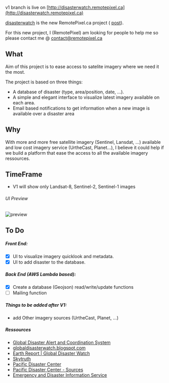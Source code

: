 
v1 branch is live on [http://disasterwatch.remotepixel.ca](http://disasterwatch.remotepixel.ca)

[disasterwatch](http://disasterwatch.remotepixel.ca) is the new RemotePixel.ca project ( [post](http://remotepixel.ca/blog/disasterwatch-20151231.html)).

For this new project, I (RemotePixel) am looking for people to help me so please
contact me @ contact@remotepixel.ca


What
-------

Aim of this project is to ease access to satelite imagery where we need it the most.

The project is based on three things:
* A database of disaster (type, area/position, date, ...).
* A simple and elegant interface to visualize latest imagery available on each area.
* Email based notifications to get information when a new image is available over a disaster area

Why
-------

With more and more free satellite imagery (Sentinel, Lansdat, ...) available
and low cost imagery service (UrtheCast, Planet...), I believe it could
help if we build a platform that ease the access to all the available
imagery ressources.

TimeFrame
-------

- V1 will show only Landsat-8, Sentinel-2, Sentinel-1 images

###### UI Preview
![preview](https://cloud.githubusercontent.com/assets/10407788/18424407/409061fe-787d-11e6-950c-5615274a3222.gif)

To Do
-------

##### Front End:
- [x] UI to visualize imagery quicklook and metadata.
- [x] UI to add disaster to the database.

##### Back End (AWS Lambda based):
- [x] Create a database (Geojson) read/write/update functions
- [ ] Mailing function

##### Things to be added after V1:
- add Other imagery sources (UrtheCast, Planet, ...)

##### Ressources
- [Global Disaster Alert and Coordination System](http://www.gdacs.org)
- [globaldisasterwatch.blogspot.com](http://globaldisasterwatch.blogspot.ca)
- [Earth Report | Global Disaster Watch](https://elispiritweaver.wordpress.com)
- [Skytruth](http://skytruth.org)
- [Pacific Disaster Center](http://atlas.pdc.org/atlas/)
- [Pacific Disaster Center - Sources](http://ghin.pdc.org/ghin/catalog/search/browse/browse.page)
- [Emergency and Disaster Information Service](http://hisz.rsoe.hu)
